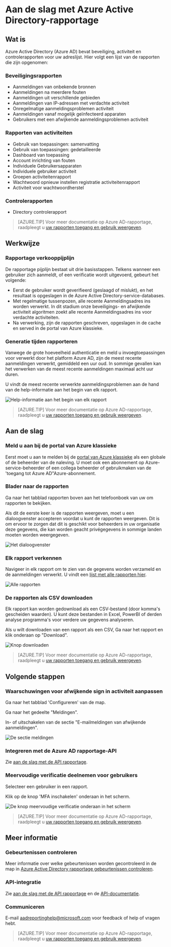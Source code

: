 <properties
   pageTitle="Azure Active Directory-rapportage: Aan de slag | Microsoft Azure"
   description="Overzicht van de verschillende beschikbare rapporten in Azure Active Directory-rapportage"
   services="active-directory"
   documentationCenter=""
   authors="dhanyahk"
   manager="femila"
   editor=""/>

<tags
   ms.service="active-directory"
   ms.devlang="na"
   ms.topic="get-started-article"
   ms.tgt_pltfrm="na"
   ms.workload="identity"
   ms.date="03/07/2016"
   ms.author="dhanyahk"/>

# <a name="getting-started-with-azure-active-directory-reporting"></a>Aan de slag met Azure Active Directory-rapportage

## <a name="what-it-is"></a>Wat is

Azure Active Directory (Azure AD) bevat beveiliging, activiteit en controlerapporten voor uw adreslijst. Hier volgt een lijst van de rapporten die zijn opgenomen:

### <a name="security-reports"></a>Beveiligingsrapporten

- Aanmeldingen van onbekende bronnen
- Aanmeldingen na meerdere fouten
- Aanmeldingen uit verschillende gebieden
- Aanmeldingen van IP-adressen met verdachte activiteit
- Onregelmatige aanmeldingsproblemen activiteit
- Aanmeldingen vanaf mogelijk geïnfecteerd apparaten
- Gebruikers met een afwijkende aanmeldingsproblemen activiteit

### <a name="activity-reports"></a>Rapporten van activiteiten

- Gebruik van toepassingen: samenvatting
- Gebruik van toepassingen: gedetailleerde
- Dashboard van toepassing
- Account inrichting van fouten
- Individuele Gebruikersapparaten
- Individuele gebruiker activiteit
- Groepen activiteitenrapport
- Wachtwoord opnieuw instellen registratie activiteitenrapport
- Activiteit voor wachtwoordherstel

### <a name="audit-reports"></a>Controlerapporten

- Directory controlerapport

> [AZURE.TIP] Voor meer documentatie op Azure AD-rapportage, raadpleegt u [uw rapporten toegang en gebruik weergeven](active-directory-view-access-usage-reports.md).



## <a name="how-it-works"></a>Werkwijze


### <a name="reporting-pipeline"></a>Rapportage verkooppijplijn

De rapportage pijplijn bestaat uit drie basisstappen. Telkens wanneer een gebruiker zich aanmeldt, of een verificatie wordt uitgevoerd, gebeurt het volgende:

- Eerst de gebruiker wordt geverifieerd (geslaagd of mislukt), en het resultaat is opgeslagen in de Azure Active Directory-service-databases.
- Met regelmatige tussenpozen, alle recente Aanmeldingsadres ins worden verwerkt. In dit stadium onze beveiligings- en afwijkende activiteit algoritmen zoekt alle recente Aanmeldingsadres ins voor verdachte activiteiten.
- Na verwerking, zijn de rapporten geschreven, opgeslagen in de cache en served in de portal van Azure klassieke.

### <a name="report-generation-times"></a>Generatie tijden rapporteren

Vanwege de grote hoeveelheid authenticatie en meld u invoegtoepassingen voor verwerkt door het platform Azure AD, zijn de meest recente aanmeldingen verwerkt, gemiddeld een uur oud. In sommige gevallen kan het verwerken van de meest recente aanmeldingen maximaal acht uur duren.

U vindt de meest recente verwerkte aanmeldingsproblemen aan de hand van de help-informatie aan het begin van elk rapport.

![Help-informatie aan het begin van elk rapport](./media/active-directory-reporting-getting-started/reportingWatermark.PNG)

> [AZURE.TIP] Voor meer documentatie op Azure AD-rapportage, raadpleegt u [uw rapporten toegang en gebruik weergeven](active-directory-view-access-usage-reports.md).



## <a name="getting-started"></a>Aan de slag


### <a name="sign-into-the-azure-classic-portal"></a>Meld u aan bij de portal van Azure klassieke

Eerst moet u aan te melden bij de [portal van Azure klassieke](https://manage.windowsazure.com) als een globale of de beheerder van de naleving. U moet ook een abonnement op Azure-service-beheerder of een collega beheerder of gebruikmaken van de 'toegang tot Azure AD"Azure-abonnement.

### <a name="navigate-to-reports"></a>Blader naar de rapporten

Ga naar het tabblad rapporten boven aan het telefoonboek van uw om rapporten te bekijken.

Als dit de eerste keer is de rapporten weergeven, moet u een dialoogvenster accepteren voordat u kunt de rapporten weergeven. Dit is om ervoor te zorgen dat dit is geschikt voor beheerders in uw organisatie deze gegevens, die kan worden geacht privégegevens in sommige landen moeten worden weergegeven.

![Het dialoogvenster](./media/active-directory-reporting-getting-started/dialogBox.png)

### <a name="explore-each-report"></a>Elk rapport verkennen

Navigeer in elk rapport om te zien van de gegevens worden verzameld en de aanmeldingen verwerkt. U vindt een [lijst met alle rapporten hier](active-directory-reporting-guide.md).

![Alle rapporten](./media/active-directory-reporting-getting-started/reportsMain.png)

### <a name="download-the-reports-as-csv"></a>De rapporten als CSV downloaden

Elk rapport kan worden gedownload als een CSV-bestand (door komma's gescheiden waarden). U kunt deze bestanden in Excel, PowerBI of derden analyse programma's voor verdere uw gegevens analyseren.

Als u wilt downloaden van een rapport als een CSV, Ga naar het rapport en klik onderaan op "Download".

![Knop downloaden](./media/active-directory-reporting-getting-started/downloadButton.png)

> [AZURE.TIP] Voor meer documentatie op Azure AD-rapportage, raadpleegt u [uw rapporten toegang en gebruik weergeven](active-directory-view-access-usage-reports.md).





## <a name="next-steps"></a>Volgende stappen

### <a name="customize-alerts-for-anomalous-sign-in-activity"></a>Waarschuwingen voor afwijkende sign in activiteit aanpassen

Ga naar het tabblad 'Configureren' van de map.

Ga naar het gedeelte "Meldingen".

In- of uitschakelen van de sectie "E-mailmeldingen van afwijkende aanmeldingen".

![De sectie meldingen](./media/active-directory-reporting-getting-started/notificationsSection.png)

### <a name="integrate-with-the-azure-ad-reporting-api"></a>Integreren met de Azure AD rapportage-API

Zie [aan de slag met de API rapportage](active-directory-reporting-api-getting-started.md).

### <a name="engage-multi-factor-authentication-on-users"></a>Meervoudige verificatie deelnemen voor gebruikers

Selecteer een gebruiker in een rapport.

Klik op de knop 'MFA inschakelen' onderaan in het scherm.

![De knop meervoudige verificatie onderaan in het scherm](./media/active-directory-reporting-getting-started/mfaButton.png)

> [AZURE.TIP] Voor meer documentatie op Azure AD-rapportage, raadpleegt u [uw rapporten toegang en gebruik weergeven](active-directory-view-access-usage-reports.md).




## <a name="learn-more"></a>Meer informatie


### <a name="audit-events"></a>Gebeurtenissen controleren

Meer informatie over welke gebeurtenissen worden gecontroleerd in de map in [Azure Active Directory rapportage gebeurtenissen controleren](active-directory-reporting-audit-events.md).

### <a name="api-integration"></a>API-integratie

Zie [aan de slag met de API rapportage](active-directory-reporting-api-getting-started.md) en de [API-documentatie](https://msdn.microsoft.com/library/azure/mt126081.aspx).

### <a name="get-in-touch"></a>Communiceren

E-mail [aadreportinghelp@microsoft.com](mailto:aadreportinghelp@microsoft.com) voor feedback of help of vragen hebt.

> [AZURE.TIP] Voor meer documentatie op Azure AD-rapportage, raadpleegt u [uw rapporten toegang en gebruik weergeven](active-directory-view-access-usage-reports.md).

